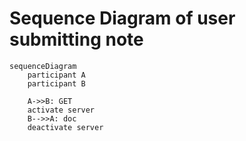 # Sequence Diagram of user submitting note

```mermaid
sequenceDiagram
    participant A
    participant B

    A->>B: GET
    activate server
    B-->>A: doc
    deactivate server

```